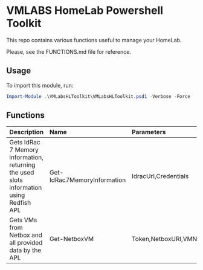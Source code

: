 
# VMLABS HomeLab Powershell Toolkit

This repo contains various functions useful to manage your HomeLab.

Please, see the FUNCTIONS.md file for reference.

## Usage

To import this module, run:

```powershell
Import-Module .\VMLabsHLToolkit\VMLabsHLToolkit.psd1 -Verbose -Force
```

## Functions
|Description|Name|Parameters|
|:--|:--|:--|
|Gets IdRac 7 Memory information, returning the used slots information using Redfish API.|Get-IdRac7MemoryInformation|IdracUrl,Credentials|
|Gets VMs from Netbox and all provided data by the API.|Get-NetboxVM|Token,NetboxURI,VMName|

